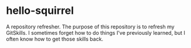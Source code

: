 # hello-squirrel
A repository refresher.
The purpose of this repository is to refresh my GitSkills. I sometimes forget how to do things I've previously learned, but I often know how to get those skills back.
